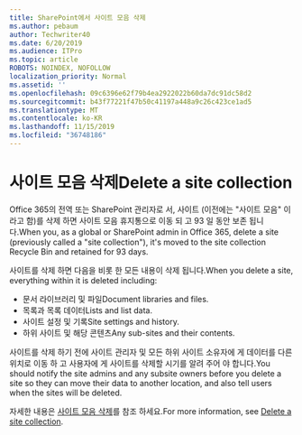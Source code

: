 ```yaml
---
title: SharePoint에서 사이트 모음 삭제
ms.author: pebaum
author: Techwriter40
ms.date: 6/20/2019
ms.audience: ITPro
ms.topic: article
ROBOTS: NOINDEX, NOFOLLOW
localization_priority: Normal
ms.assetid: ''
ms.openlocfilehash: 09c6396e62f79b4ea2922022b60da7dc91dc58d2
ms.sourcegitcommit: b43f77221f47b50c41197a448a9c26c423ce1ad5
ms.translationtype: MT
ms.contentlocale: ko-KR
ms.lasthandoff: 11/15/2019
ms.locfileid: "36748186"
---
```

# <a name="delete-a-site-collection"></a><span data-ttu-id="4416b-102">사이트 모음 삭제</span><span class="sxs-lookup"><span data-stu-id="4416b-102">Delete a site collection</span></span>

<span data-ttu-id="4416b-103">Office 365의 전역 또는 SharePoint 관리자로 서, 사이트 (이전에는 "사이트 모음" 이라고 함)를 삭제 하면 사이트 모음 휴지통으로 이동 되 고 93 일 동안 보존 됩니다.</span><span class="sxs-lookup"><span data-stu-id="4416b-103">When you, as a global or SharePoint admin in Office 365, delete a site (previously called a "site collection"), it's moved to the site collection Recycle Bin and retained for 93 days.</span></span> 

<span data-ttu-id="4416b-104">사이트를 삭제 하면 다음을 비롯 한 모든 내용이 삭제 됩니다.</span><span class="sxs-lookup"><span data-stu-id="4416b-104">When you delete a site, everything within it is deleted including:</span></span>

- <span data-ttu-id="4416b-105">문서 라이브러리 및 파일</span><span class="sxs-lookup"><span data-stu-id="4416b-105">Document libraries and files.</span></span>
- <span data-ttu-id="4416b-106">목록과 목록 데이터</span><span class="sxs-lookup"><span data-stu-id="4416b-106">Lists and list data.</span></span>
- <span data-ttu-id="4416b-107">사이트 설정 및 기록</span><span class="sxs-lookup"><span data-stu-id="4416b-107">Site settings and history.</span></span>
- <span data-ttu-id="4416b-108">하위 사이트 및 해당 콘텐츠</span><span class="sxs-lookup"><span data-stu-id="4416b-108">Any sub-sites and their contents.</span></span>

<span data-ttu-id="4416b-109">사이트를 삭제 하기 전에 사이트 관리자 및 모든 하위 사이트 소유자에 게 데이터를 다른 위치로 이동 하 고 사용자에 게 사이트를 삭제할 시기를 알려 주어 야 합니다.</span><span class="sxs-lookup"><span data-stu-id="4416b-109">You should notify the site admins and any subsite owners before you delete a site so they can move their data to another location, and also tell users when the sites will be deleted.</span></span> 

<span data-ttu-id="4416b-110">자세한 내용은 [사이트 모음 삭제](https://docs.microsoft.com/sharepoint/delete-site-collection)를 참조 하세요.</span><span class="sxs-lookup"><span data-stu-id="4416b-110">For more information, see [Delete a site collection](https://docs.microsoft.com/sharepoint/delete-site-collection).</span></span> 